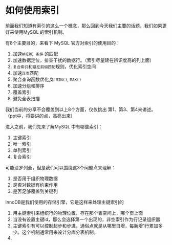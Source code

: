 # 如何使用索引

前面我们知道有索引的这么一个概念，那么回到今天我们主要的话题，我们如果更好来使用MySQL
的索引机制。

有8个主要目的，来看下 MySQL 官方对索引的使用目的：

1. 加速`WHERE 条件` 的匹配
2. 加速数据定位，排查干扰的数据行。（索引尽量建在辨识度高的列上面）
3. `复合索引`和`最左前缀匹配`规则，优化索引空间
4. 加速`连表`匹配
5. 聚合查询函数优化,如 `MIN()`, `MAX()`
6. 加速分组和排序
7. 覆盖索引
8. 避免全表扫描

我们当前的分享不会覆盖到以上8个方面，仅仅挑出 第1、第3、第4来讲述。
（ppt中，将要讲的点，高亮出来）

进入之前，我们先来了解MySQL 中有哪些索引：

1. 主键索引
2. 唯一索引
3. 单列索引
4. 复合索引

可能没罗列全，但是我们可以围绕这3个问题点来理解：

1. 是否用于组织物理数据
2. 是否对数据有约束作用
3. 是否足够覆盖到关键列

InnoDB是我们使用的存储引擎，它是这样来处理主键索引的

1. 用主键索引来组织行的物理位置，存在那个表空间上，哪个页上面
2. 当没有设置主键id，那么会选择第一个出现的，非空索引作为行记录组织器
3. 主键索引有可以控制起步和步进，通俗点就是从哪里自增，每新增1行累加多少。这个机制通常用来设计分库分表机制。
4. 